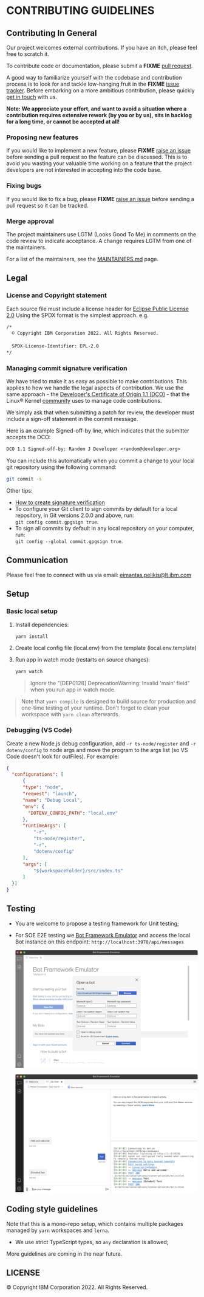 <!--
  © Copyright IBM Corporation 2022. All Rights Reserved.

  SPDX-License-Identifier: EPL-2.0
-->
# CONTRIBUTING GUIDELINES

## Contributing In General

Our project welcomes external contributions. If you have an itch, please feel free to scratch it.

To contribute code or documentation, please submit a **FIXME** [pull request](https://github.com/IBM/multi-bot-service-orchestrator/pulls).

A good way to familiarize yourself with the codebase and contribution process is
to look for and tackle low-hanging fruit in the **FIXME** [issue tracker](https://github.com/IBM/multi-bot-service-orchestrator/issues).
Before embarking on a more ambitious contribution, please quickly [get in touch](#communication) with us.

**Note: We appreciate your effort, and want to avoid a situation where a contribution
requires extensive rework (by you or by us), sits in backlog for a long time, or
cannot be accepted at all!**

### Proposing new features

If you would like to implement a new feature, please **FIXME** [raise an issue](https://github.com/IBM/multi-bot-service-orchestrator/issues)
before sending a pull request so the feature can be discussed. This is to avoid
you wasting your valuable time working on a feature that the project developers
are not interested in accepting into the code base.

### Fixing bugs

If you would like to fix a bug, please **FIXME** [raise an issue](https://github.com/IBM/multi-bot-service-orchestrator/issues) before sending a
pull request so it can be tracked.

### Merge approval

The project maintainers use LGTM (Looks Good To Me) in comments on the code
review to indicate acceptance. A change requires LGTM from one of the maintainers.

For a list of the maintainers, see the [MAINTAINERS.md](MAINTAINERS.md) page.

## Legal

### License and Copyright statement

Each source file must include a license header for [Eclipse Public License 2.0](https://opensource.org/licenses/EPL-2.0) Using the SPDX format is the simplest approach.
e.g.

```md
/*
  © Copyright IBM Corporation 2022. All Rights Reserved.

  SPDX-License-Identifier: EPL-2.0
*/
```

### Managing commit signature verification

We have tried to make it as easy as possible to make contributions. This
applies to how we handle the legal aspects of contribution. We use the
same approach - the [Developer's Certificate of Origin 1.1 (DCO)](https://github.com/hyperledger/fabric/blob/master/docs/source/DCO1.1.txt) - that the Linux® Kernel [community](https://elinux.org/Developer_Certificate_Of_Origin)
uses to manage code contributions.

We simply ask that when submitting a patch for review, the developer
must include a sign-off statement in the commit message.

Here is an example Signed-off-by line, which indicates that the
submitter accepts the DCO:

```txt
DCO 1.1 Signed-off-by: Random J Developer <random@developer.org>
```

You can include this automatically when you commit a change to your
local git repository using the following command:

```bash
git commit -s
```

Other tips:

- [How to create signature verification](https://docs.github.com/en/authentication/managing-commit-signature-verification)
- To configure your Git client to sign commits by default for a local repository, in Git versions 2.0.0 and above, run:  
   `git config commit.gpgsign true`.
- To sign all commits by default in any local repository on your computer, run:  
  `git config --global commit.gpgsign true`.

## Communication

Please feel free to connect with us via email: eimantas.pelikis@lt.ibm.com

## Setup

### Basic local setup

1. Install dependencies:

    ```bash
    yarn install
    ```

2. Create local config file (local.env) from the template (local.env.template)

3. Run app in watch mode (restarts on source changes):

    ```bash
    yarn watch
    ```

    > Ignore the "[DEP0128] DeprecationWarning: Invalid 'main' field" when you run app in watch mode.

> Note that `yarn compile` is designed to build source for production and one-time testing of your runtime. Don't forget to clean your workspace with `yarn clean` afterwards.

### Debugging (VS Code)

Create a new Node.js debug configuration, add `-r ts-node/register` and `-r dotenv/config` to node args and move the program to the args list (so VS Code doesn't look for outFiles). For example:

```JSON
{
  "configurations": [
      {
      "type": "node",
      "request": "launch",
      "name": "Debug Local",
      "env": {
        "DOTENV_CONFIG_PATH": "local.env"
      },
      "runtimeArgs": [
          "-r",
          "ts-node/register",
          "-r",
          "dotenv/config"
      ],
      "args": [
          "${workspaceFolder}/src/index.ts"
      ]
  }]
}
```

## Testing

- You are welcome to propose a testing framework for Unit testing;
- For SOE E2E testing we [Bot Framework Emulator](https://docs.microsoft.com/en-us/azure/bot-service/bot-service-debug-emulator?view=azure-bot-service-4.0&tabs=javascript) and access the local Bot instance on this endpoint: `http://localhost:3978/api/messages`

  ![Bot Framework Emulator](docs/img/ms-bot-framework-emulator.png)

  ![Bot Framework Test](docs/img/ms-bot-framework-test.png)

## Coding style guidelines

Note that this is a mono-repo setup, which contains multiple packages managed by `yarn` workspaces and `lerna`.

- We use strict TypeScript types, so `any` declaration is allowed;

More guidelines are coming in the near future.

## LICENSE

© Copyright IBM Corporation 2022. All Rights Reserved.
